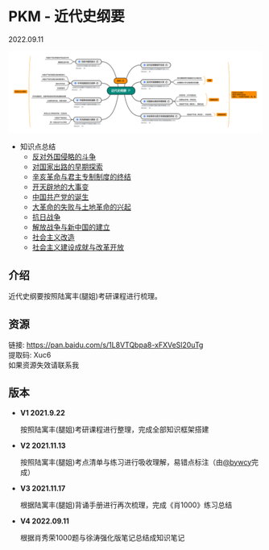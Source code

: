 # PKM - 近代史纲要 

2022.09.11

![image text](./resources/近代史纲要.png)

* 知识点总结
  * [反对外国侵略的斗争](./notes/知识点总结/反对外国侵略的斗争.md)
  * [对国家出路的早期探索](./notes/知识点总结/对国家出路的早期探索.md)
  * [辛亥革命与君主专制制度的终结](./notes/知识点总结/辛亥革命与君主专制制度的终结.md)
  * [开天辟地的大事变](./notes/知识点总结/开天辟地的大事变.md)
  * [中国共产党的诞生](./notes/知识点总结/中国共产党的诞生.md)
  * [大革命的失败与土地革命的兴起](./notes/知识点总结/大革命的失败与土地革命的兴起.md)
  * [抗日战争](./notes/知识点总结/抗日战争.md)
  * [解放战争与新中国的建立](./notes/知识点总结/解放战争与新中国的建立.md)
  * [社会主义改造](./notes/知识点总结/社会主义改造.md)
  * [社会主义建设成就与改革开放](./notes/知识点总结/社会主义建设成就与改革开放.md)

## 介绍

近代史纲要按照陆寓丰(腿姐)考研课程进行梳理。
## 资源
链接: https://pan.baidu.com/s/1L8VTQbpa8-xFXVeSl20uTg  
提取码: Xuc6  
如果资源失效请联系我  

## 版本
* **V1 2021.9.22**  

  按照陆寓丰(腿姐)考研课程进行整理，完成全部知识框架搭建   

* **V2 2021.11.13**

  按照陆寓丰(腿姐)考点清单与练习进行吸收理解，易错点标注（由[@bywcy](https://github.com/bywcy)完成）

* **V3 2021.11.17**

  根据陆寓丰(腿姐)背诵手册进行再次梳理，完成《肖1000》练习总结

* **V4 2022.09.11**

  根据肖秀荣1000题与徐涛强化版笔记总结成知识笔记

